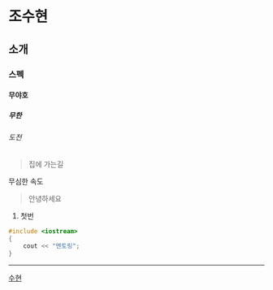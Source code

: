 # 조수현

## 소개

### 스펙

#### 무야호

##### 무한

###### 도전

> 집에 가는길  

무심한 속도 

> 안녕하세요

1. 첫번

```c++
#include <iostream>
{
	cout << "멘토링";
}
```



<hr/>

[수현](../suhyeon)



